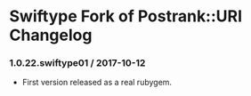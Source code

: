# Swiftype Fork of Postrank::URI Changelog

### 1.0.22.swiftype01 / 2017-10-12

* First version released as a real rubygem.
